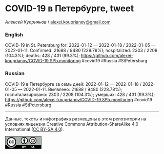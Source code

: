 COVID-19 в Петербурге, tweet
============================

*Алексей Куприянов* /
<a href="mailto:alexei.kouprianov@gmail.com" class="email">alexei.kouprianov@gmail.com</a>

### English

COVID-19 in St. Petersburg for: 2022-01-12 — 2022-01-18 / 2022-01-05 —
2022-01-11. Сonfirmed: 21688 / 9480 (228.78%); hospitalized: 2303 / 2208
(104.3%); deaths: 428 / 431 (99.3%);
<a href="https://github.com/alexei-kouprianov/COVID-19.SPb.monitoring" class="uri">https://github.com/alexei-kouprianov/COVID-19.SPb.monitoring</a>
\#covid19 \#Russia \#StPetersburg

### Russian

COVID-19 в Петербурге за семь дней: 2022-01-12 — 2022-01-18 / 2022-01-05
— 2022-01-11. Выявлено: 21688 / 9480 (228.78%); госпитализировано: 2303
/ 2208 (104.3%); умерших: 428 / 431 (99.3%);
<a href="https://github.com/alexei-kouprianov/COVID-19.SPb.monitoring" class="uri">https://github.com/alexei-kouprianov/COVID-19.SPb.monitoring</a>
\#covid19 \#Russia \#StPetersburg

------------------------------------------------------------------------

Данные, тексты и инфографика размещены в этом репозитории на условиях
лицензии Creative Commons Attribution-ShareAlike 4.0 International ([CC
BY-SA 4.0](https://creativecommons.org/licenses/by-sa/4.0/)).

![](../misc/CC-BY-SA-icon.png "CC-BY-SA")
